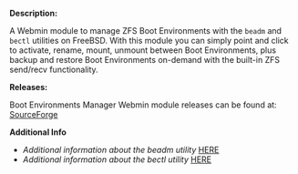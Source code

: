 **Description:**

 A Webmin module to manage ZFS Boot Environments with the `beadm` and `bectl` utilities on FreeBSD.
 With this module you can simply point and click to activate, rename, mount, unmount between Boot Environments, plus backup and restore Boot Environments on-demand with the built-in ZFS send/recv functionality.

 
**Releases:**

 Boot Environments Manager Webmin module releases can be found at: <a href="https://sourceforge.net/projects/boot-envs-manager-for-webmin/">SourceForge</a>

**Additional Info**

 - *Additional information about the beadm utility* <a href="https://www.freebsd.org/cgi/man.cgi?query=beadm">HERE</a>
 - *Additional information about the bectl utility* <a href="https://www.freebsd.org/cgi/man.cgi?query=bectl">HERE</a>
